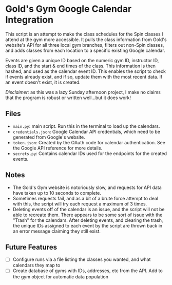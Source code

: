 # Gold's Gym Google Calendar Integration
This script is an attempt to make the class schedules for the Spin classes I attend at the gym more accessible. 
It pulls the class information from Gold's website's API for all three local gym branches, filters out
non-Spin classes, and adds classes from each location to a specific existing Google calendar.

Events are given a unique ID based on the numeric gym ID, instructor ID, class ID, and the start & end times of the class.
This information is then hashed, and used as the calendar event ID.  This enables the script to check if events already exist,
and if so, update them with the most recent data.  If an event doesn't exist, it is created.

*Disclaimer:* as this was a lazy Sunday afternoon project, I make no claims that the program is robust or written well...but it does work!

## Files
- `main.py`: main script.  Run this in the terminal to load up the calendars.
- `credentials.json`: Google Calendar API credentials, which need to be generated from Google's website.
- `token.json`: Created by the OAuth code for calendar authentication.  See the Google API reference for more details.
- `secrets.py`: Contains calendar IDs used for the endpoints for the created events.

## Notes
- The Gold's Gym website is notoriously slow, and requests for API data have taken up to 10 seconds to complete.
- Sometimes requests fail, and as a bit of a brute force attempt to deal with this, the script will try each request a maximum of 3 times.
- Deleting events off of the calendar is an issue, and the script will not be able to recreate them.  There appears to be
some sort of issue with the "Trash" for the calendars.  After deleting events, and clearing the trash, the unique IDs
assigned to each event by the script are thrown back in an error message claiming they still exist.

## Future Features
- [ ] Configure runs via a file listing the classes you wanted, and what calendars they map to
- [ ] Create database of gyms with IDs, addresses, etc from the API.  Add to the gym object for automatic data population